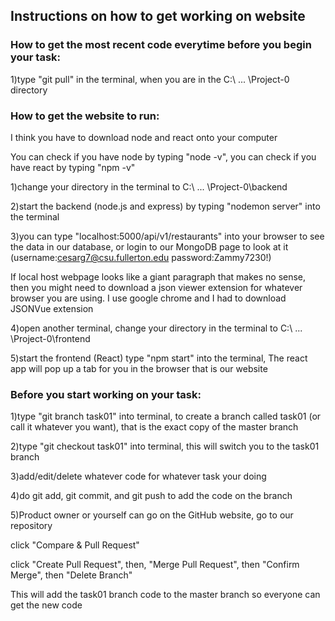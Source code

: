 
## Instructions on how to get working on website


### How to get the most recent code everytime before you begin your task:
1)type "git pull" in the terminal, when you are in the C:\ ... \Project-0 directory

### How to get the website to run:
I think you have to download node and react onto your computer

You can check if you have node by typing "node -v", you can check if you have react by typing "npm -v"

1)change your directory in the terminal to C:\ ... \Project-0\backend

2)start the backend (node.js and express) by typing "nodemon server" into the terminal

3)you can type "localhost:5000/api/v1/restaurants" into your browser to see the data in our database, or login to our MongoDB page to look at it (username:cesarg7@csu.fullerton.edu password:Zammy7230!)

If local host webpage looks like a giant paragraph that makes no sense, then you might need to download a json viewer extension for whatever browser you are using. I use google chrome and I had to download JSONVue extension

4)open another terminal, change your directory in the terminal to C:\ ... \Project-0\frontend

5)start the frontend (React) type "npm start" into the terminal, The react app will pop up a tab for you in the browser that is our website


### Before you start working on your task:
1)type "git branch task01" into terminal, to create a branch called task01 (or call it whatever you want), that is the exact copy of the master branch

2)type "git checkout task01" into terminal, this will switch you to the task01 branch

3)add/edit/delete whatever code for whatever task your doing

4)do git add, git commit, and git push to add the code on the branch

5)Product owner or yourself can go on the GitHub website, go to our repository

click "Compare & Pull Request"

click "Create Pull Request", then, "Merge Pull Request", then "Confirm Merge", then "Delete Branch"

This will add the task01 branch code to the master branch so everyone can get the new code